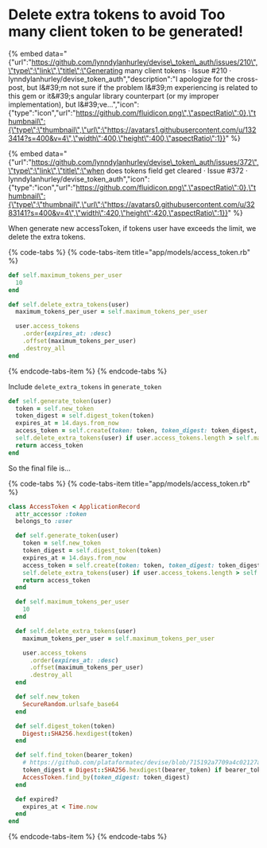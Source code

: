 # Delete extra tokens to avoid Too many client token to be generated!



{% embed data="{\"url\":\"https://github.com/lynndylanhurley/devise\_token\_auth/issues/210\",\"type\":\"link\",\"title\":\"Generating many client tokens · Issue \#210 · lynndylanhurley/devise\_token\_auth\",\"description\":\"I apologize for the cross-post, but I&\#39;m not sure if the problem I&\#39;m experiencing is related to this gem or it&\#39;s angular library counterpart \(or my improper implementation\), but I&\#39;ve...\",\"icon\":{\"type\":\"icon\",\"url\":\"https://github.com/fluidicon.png\",\"aspectRatio\":0},\"thumbnail\":{\"type\":\"thumbnail\",\"url\":\"https://avatars1.githubusercontent.com/u/1323414?s=400&v=4\",\"width\":400,\"height\":400,\"aspectRatio\":1}}" %}



{% embed data="{\"url\":\"https://github.com/lynndylanhurley/devise\_token\_auth/issues/372\",\"type\":\"link\",\"title\":\"when does tokens field get cleared · Issue \#372 · lynndylanhurley/devise\_token\_auth\",\"icon\":{\"type\":\"icon\",\"url\":\"https://github.com/fluidicon.png\",\"aspectRatio\":0},\"thumbnail\":{\"type\":\"thumbnail\",\"url\":\"https://avatars0.githubusercontent.com/u/3283141?s=400&v=4\",\"width\":420,\"height\":420,\"aspectRatio\":1}}" %}



When generate new accessToken, if tokens user have exceeds the limit, we delete the extra tokens.

{% code-tabs %}
{% code-tabs-item title="app/models/access\_token.rb" %}
```ruby
def self.maximum_tokens_per_user
  10
end

def self.delete_extra_tokens(user)
  maximum_tokens_per_user = self.maximum_tokens_per_user

  user.access_tokens
    .order(expires_at: :desc)
    .offset(maximum_tokens_per_user)
    .destroy_all
end
```
{% endcode-tabs-item %}
{% endcode-tabs %}



Include `delete_extra_tokens` in `generate_token` 

```ruby
def self.generate_token(user)
  token = self.new_token
  token_digest = self.digest_token(token)
  expires_at = 14.days.from_now
  access_token = self.create(token: token, token_digest: token_digest, expires_at: expires_at, user: user)
  self.delete_extra_tokens(user) if user.access_tokens.length > self.maximum_tokens_per_user
  return access_token
end
```



So the final file is...

{% code-tabs %}
{% code-tabs-item title="app/models/access\_token.rb" %}
```ruby
class AccessToken < ApplicationRecord
  attr_accessor :token
  belongs_to :user

  def self.generate_token(user)
    token = self.new_token
    token_digest = self.digest_token(token)
    expires_at = 14.days.from_now
    access_token = self.create(token: token, token_digest: token_digest, expires_at: expires_at, user: user)
    self.delete_extra_tokens(user) if user.access_tokens.length > self.maximum_tokens_per_user
    return access_token
  end

  def self.maximum_tokens_per_user
    10
  end

  def self.delete_extra_tokens(user)
    maximum_tokens_per_user = self.maximum_tokens_per_user

    user.access_tokens
      .order(expires_at: :desc)
      .offset(maximum_tokens_per_user)
      .destroy_all
  end

  def self.new_token
    SecureRandom.urlsafe_base64
  end

  def self.digest_token(token)
    Digest::SHA256.hexdigest(token)
  end

  def self.find_token(bearer_token)
    # https://github.com/plataformatec/devise/blob/715192a7709a4c02127afb067e66230061b82cf2/lib/devise/token_generator.rb#L12
    token_digest = Digest::SHA256.hexdigest(bearer_token) if bearer_token
    AccessToken.find_by(token_digest: token_digest)
  end

  def expired?
    expires_at < Time.now
  end
end

```
{% endcode-tabs-item %}
{% endcode-tabs %}

